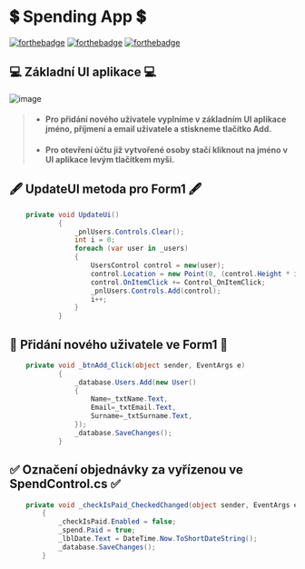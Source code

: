 # 💲 Spending App 💲

[![forthebadge](https://forthebadge.com/images/badges/made-with-c-sharp.svg)](https://forthebadge.com)
[![forthebadge](https://forthebadge.com/images/badges/it-works-why.svg)](https://forthebadge.com)
[![forthebadge](https://forthebadge.com/images/badges/0-percent-optimized.svg)](https://forthebadge.com)



## 💻 Základní UI aplikace 💻

 ![image](https://i.imgur.com/YApGYz7.png)

  > - #### Pro **přidání** nového uživatele vyplníme v základním UI aplikace **jméno**, **příjmení** a **email** uživatele a stiskneme tlačítko       **Add**.
  > - #### Pro **otevření účtu** již vytvořené osoby stačí **kliknout** na jméno v UI aplikace **levým tlačítkem myši**.



## 🖋 UpdateUI metoda pro Form1 🖋
```c#
    private void UpdateUi()
            {
                _pnlUsers.Controls.Clear();
                int i = 0;
                foreach (var user in _users)
                {
                    UsersControl control = new(user);
                    control.Location = new Point(0, (control.Height * i) + 5);
                    control.OnItemClick += Control_OnItemClick;
                    _pnlUsers.Controls.Add(control);
                    i++;
                }
            }
```

## 🧑 Přidání nového uživatele ve Form1 🧑
```c#
    private void _btnAdd_Click(object sender, EventArgs e)
            {
                _database.Users.Add(new User()
                {
                    Name=_txtName.Text,
                    Email=_txtEmail.Text,
                    Surname=_txtSurname.Text,
                });
                _database.SaveChanges();
            }
```

## ✅ Označení objednávky za vyřízenou ve SpendControl.cs ✅
```c#
    private void _checkIsPaid_CheckedChanged(object sender, EventArgs e)
        {
            _checkIsPaid.Enabled = false;
            _spend.Paid = true;
            _lblDate.Text = DateTime.Now.ToShortDateString();
            _database.SaveChanges();
        }
```
